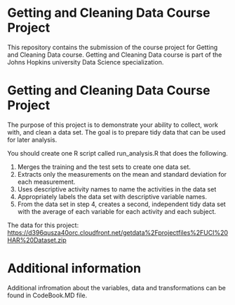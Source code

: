 # Getting and Cleaning Data Course Project

This repository contains the submission of the course project for Getting and Cleaning Data course. Getting and Cleaning Data course is part of the Johns Hopkins university Data Science specialization.

# Getting and Cleaning Data Course Project
The purpose of this project is to demonstrate your ability to collect, work with, and clean a data set. The goal is to prepare tidy data that can be used for later analysis. 

You should create one R script called run_analysis.R that does the following.

1. Merges the training and the test sets to create one data set.
2. Extracts only the measurements on the mean and standard deviation for each measurement.
3. Uses descriptive activity names to name the activities in the data set
4. Appropriately labels the data set with descriptive variable names.
5. From the data set in step 4, creates a second, independent tidy data set with the average of each variable for each activity and each subject.

The data for this project:
https://d396qusza40orc.cloudfront.net/getdata%2Fprojectfiles%2FUCI%20HAR%20Dataset.zip

# Additional information
Additional infromation about the variables, data and transformations can be found in CodeBook.MD file.
